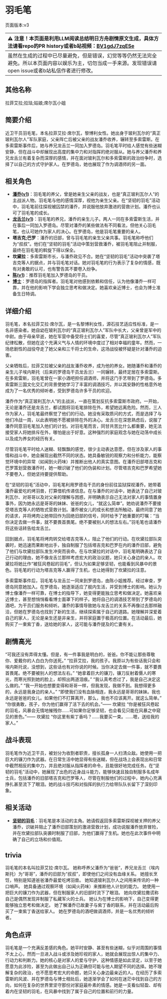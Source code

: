 # 羽毛笔
页面版本:v3
 

| :warning: 注意！本页面是利用LLM阅读总结明日方舟剧情原文生成，具体方法请看repo的PR history或者b站视频：[BV1gdJ7zqESe](https://www.bilibili.com/video/BV1gdJ7zqESe/)         |
|:----------------------------|
| 虽然在生成的过程中已尽量避免，但是错误，幻觉等等仍然无法完全避免。所以本页面内容以娱乐为主，切勿当成一手来源。发现错误请open issue或者b站私信作者进行修改。|



## 其他名称
拉菲艾拉;拉珐;姑娘;席尔瓦小姐
## 简要介绍
近卫干员羽毛笔，本名拉菲艾拉·席尔瓦，黎博利女性。她出身于玻利瓦尔的“真正玻利瓦尔人”军队家庭，父亲阵亡后被父亲的战友潘乔收养，辗转至多索雷斯。在多索雷斯事件后，她与养兄龙舌兰一同加入罗德岛。羽毛笔平时给人感觉有些迷糊安静，但在战斗中却展现出高度的集中力和对指挥的绝对服从。她与养父潘乔和养兄龙舌兰有着复杂而深厚的感情，并在面对玻利瓦尔和多索雷斯的政治纷争时，选择了以自己的方式守护家人。在罗德岛，她也展现了作为调酒师的另一面。
## 相关角色
-   **[潘乔](extended_char_pan_qiao.md)([v1](../chars/extended_char_pan_qiao.md))**：羽毛笔的养父，曾是她亲生父亲的战友，也是“真正玻利瓦尔人”的主战派人物。羽毛笔与他的感情深厚，视他为亲生父亲。在“坚韧的羽毛”活动中，羽毛笔前往探视被囚禁的潘乔，并说服他放弃激进的营救计划。潘乔也认可了羽毛笔的成长。
-   **[龙舌兰](char_486_takila.md)([v1](../chars/char_486_takila.md))**：羽毛笔的养兄，潘乔的亲生儿子。两人一同在多索雷斯生活，并在事后一同加入罗德岛。尽管对潘乔的某些做法有不同看法，但他关心羽毛笔，也认可她作为家人的决心。在罗德岛，他是羽毛笔重要的亲人。
-   **塔吉克;巴罗**：潘乔的旧部，曾与羽毛笔的亲生父亲共事。羽毛笔称呼他们为“叔叔”。他们在“坚韧的羽毛”活动中策划营救潘乔，被羽毛笔阻止并制服，最终在羽毛笔的斡旋下得以保全。
-   **坎黛拉**：多索雷斯市长，与潘乔政见不合。她在“坚韧的羽毛”活动中突袭了塔吉克等人的据点，并与羽毛笔对话。她对羽毛笔的行为表示了复杂的情感，既有对勇敢的认可，也有警告其不要卷入纷争。
-   **[陈](char_010_chen.md)([v1](../chars/char_010_chen.md))**：推荐羽毛笔加入罗德岛的干员。
-   **[博士](extended_char_bo_shi.md)**：罗德岛的指挥者。羽毛笔对他感到依赖和信任，认为他像潘乔一样可靠，并在他的影响下学会独立思考和做决定。她喜欢亲近博士，也会为博士准备生日特调。
## 详细介绍
羽毛笔，本名拉菲艾拉·席尔瓦，是一名黎博利女性，源石技艺适应性标准，是一名非感染者。她自幼在玻利瓦尔的“真正玻利瓦尔人”军队中长大，父亲曾是军中的中尉。由于母亲早逝，她在军营中备受将士们的喜爱，尽管“真正玻利瓦尔人”军队纪律松散，但她在这个充满义气与人情的环境中度过了相对幸福的童年。然而，一场悲剧性的战役夺走了她父亲和三千将士的生命，这场战役被怀疑是针对潘乔的迫害。

父亲牺牲后，拉菲艾拉被父亲的战友潘乔收养，成为他的养女。她随潘乔和潘乔的亲生儿子埃内斯托（后来的罗德岛干员龙舌兰）一同辗转，最终定居在多索雷斯。在多索雷斯，羽毛笔曾在一家小酒吧担任调酒师，并将这门手艺带到了罗德岛。多索雷斯三国文化交汇的背景使她学习了丰富的调酒技巧，并以其安静的性格意外地成为了一名优秀的倾听者，受到罗德岛许多干员的欢迎。

潘乔作为“真正玻利瓦尔人”的主战派，一直在策划反抗多索雷斯市政府。一开始，无论是潘乔还是龙舌兰，都试图将羽毛笔排除在外，希望她远离危险。然而，三人作为家人，羽毛笔最终察觉了他们的行动。她没有采取质问的方式，而是选择了与他们冷战一周，以此表明她不愿被排除在外的决心。龙舌兰在深思熟虑后，说服了潘乔同意羽毛笔加入他们的计划。对羽毛笔而言，同甘共苦比什么都重要，她无法接受家人将她排斥在外，哪怕是出于好意。这种强烈的家庭观念与她在动荡中成长以及成为养女的经历有关。

尽管羽毛笔平时给人迷糊、轻飘飘的感觉，很少主动表达意愿，但在涉及家人的事情和战斗中，她会展现出截然不同的状态。她具备敏锐的观察力和分析能力，能察觉环境中的异常（如闻到火药味）并推断出他人的真实意图。在潘乔旧部塔吉克和巴罗策划营救潘乔时，她一眼识破了他们的伪装和计划。尽管塔吉克和巴罗希望她不要卷入，但她坚持要提供帮助。

在“坚韧的羽毛”活动中，羽毛笔利用罗德岛干员的身份前往监狱探视潘乔。她带着潘乔最爱吃的烤羽兽，打算借机传递信息。在与潘乔的对话中，她表达了自己对玻利瓦尔、对哥哥以及对父亲的理解与困惑，并明确表示自己无法对家人的事情置身事外，因为她永远是哥哥的妹妹、爸爸的女儿，“就这么简单”。她劝说潘乔不要接受塔吉克等人的牺牲式营救计划。潘乔被女儿的成长和想法所触动，最终同意了她的请求，并将烤肉让她带回作为回绝旧部的信号，同时给予了她重要的叮嘱：“当你决定去做一件事，就不要畏首畏尾。绝不要被别人的想法左右。”羽毛笔也请潘乔将这些话转告给龙舌兰。

回到据点，羽毛笔将烤肉转交给塔吉克等人，阻止了他们的行动。在坎黛拉部队突袭时，她迅速而果断地出手，独自制服了包括塔吉克和巴罗在内的潘乔旧部，避免了他们与坎黛拉部队发生冲突而丧命。在与坎黛拉的对话中，羽毛笔明确表达了自己行动的理由，她不像龙舌兰那样考虑宏大的政治议题，她只关心身边的亲人。坎黛拉将她比作“被狂风卷起的羽毛”，但认为如果足够坚韧，也能看到风暴中的景色。羽毛笔的行动为塔吉克等人赢得了生机，也让她得到了坎黛拉的注意。

多索雷斯事件后，羽毛笔与龙舌兰一同来到罗德岛，由陈小姐推荐。经过审查，罗德岛同意她加入。在罗德岛，她逐渐适应了舰内生活，并受到博士的影响。她认为博士像潘乔一样可靠，在博士的指导下，她变得更能独立思考和做决定。她喜欢亲近博士，甚至想悄悄看看博士面罩下的样子。她将自己的调酒技艺带到了罗德岛的酒吧，为干员们服务和倾听。潘乔的事情导致她与龙舌兰的关系不再像过去那样融洽，但她在罗德岛也找到了新的生活，继续探索属于自己的道路。她理解并深爱着自己的家人，无论是亲生还是非亲生，并将家庭置于极高的位置。在活动最后，她购买了一束紫丁香，送给她的家人，这可能与潘乔提及的亡妻有关。
## 剧情高光
“可我还没有弄得太懂。但是，有一件事我是明白的，爸爸。你不能让那些尊敬你、爱戴你的人白白为你送死。”
“拉菲艾拉，我的孩子。我原以为有些话我只会和埃内斯托说，没想到，这些话也有对你说的时候。当你决定去做一件事，就不要畏首畏尾。绝不要被别人的想法左右。”
“她拿着巨大的镰刀，镰刀反射着慑人的寒光，而寒光照到她的脸上，却照出两道泪痕。”
“我认真考虑过了，我是自己决定这么做的。”
“我一开始也想要变得和哥哥一样，但我发现，我做不到。我想得更多的，永远是我身边的亲人。”
“即使我们没有血脉相连，我永远是哥哥的妹妹。我也永远是爸爸的女儿。如果他们不打算离开，那么，我也不应该离开。就这么简单。”
“你很勇敢，孩子，你为他们赢得了活下去的机会。”—— 坎黛拉
“你是被狂风卷起的羽毛，风暴会无情地摧残你......可如果你足够坚韧，也会看见只能在风暴之中窥见的景色。”—— 坎黛拉
“你这里有紫丁香吗？......我要买一束。......嗯，送给我的家人。”
## 战斗表现
羽毛笔作为近卫干员，被划分为收割者职责，擅长孤身一人扫清众敌。她使用一把巨大的镰刀作为武器。在日常生活中她显得有些迷糊，但在战场上会表现出和日常中截然相反的集中力，并且绝对服从指挥者的命令，且能很好地完成任务。在“坚韧的羽毛”活动中，她展现了出色的近身战斗能力，能够快速且独自制服多名成年士兵，包括潘乔的旧部塔吉克和巴罗等人，尽管在制服他们的过程中，她内心充满挣扎甚至流下了眼泪。她的战斗技巧和对指挥的执行力给带队队长留下了深刻印象。
## 相关活动
-   **[坚韧的羽毛](../stories/story_crow_set_1.md)**：羽毛笔是本活动的主角。她请假返回多索雷斯探视被关押的养父潘乔，识破并阻止了潘乔旧部策划的激进营救计划，成功说服潘乔放弃冒险，并在坎黛拉部队突袭时制服了旧部，为他们赢得了生机。她也在此次事件中明确了自己的立场和价值观。
## trivia
羽毛笔的本名叫拉菲艾拉·席尔瓦。
她称呼养父潘乔为“爸爸”，养兄龙舌兰（埃内斯托）为“哥哥”，潘乔的旧部为“叔叔”，即使他们之间没有血缘关系。
她擅长烹饪，特别是知道爸爸潘乔最爱吃烤羽兽。
她知道玻利瓦尔人之间用来传讯的一种口哨声。
她具备通过观察环境（如闻火药味）来推断他人计划的能力。
她使用一把巨大的镰刀作为武器，但在制服家人的旧部时流下了眼泪。
她向坎黛拉撒谎称自己是偶然发现并制服了私藏军火的士兵。
她认为在博士的影响下，自己变得更能够独立思考和做决定。
她了解潘乔已故妻子与紫丁香的联系，并在活动最后购买了一束紫丁香送给家人。
她在罗德岛的酒吧做调酒师，并是一名优秀的倾听者。
## 角色点评
羽毛笔是一个充满反差感的角色。她平时安静、甚至有些迷糊，似乎对周围的事情不太上心，然而一旦进入战斗或涉及她珍视的家人，她就会展现出惊人的集中力、行动力和判断力。她的核心是对家人的爱与守护，这种情感是如此坚定，以至于她愿意为此涉险，甚至为此做出自己认为正确但可能与他人期望不同的选择。她不理解复杂的政治，也不愿思考宏大的命题，她只关心身边最亲近的人。在经历了多索雷斯的风波、并在罗德岛与博士相处后，她逐渐学会了如何在迷茫中找到自己的方向，如何在复杂的世界里坚守那份对家庭最朴素的情感。她是一支看似轻盈、却有着内在坚韧的羽毛，在风暴中找到了属于自己的位置和前行的力量。